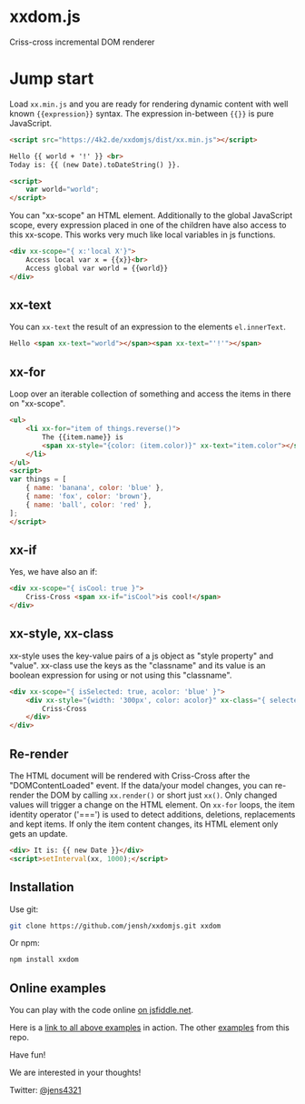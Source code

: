 # xxdom.js
Criss-cross incremental DOM renderer


# Jump start

Load `xx.min.js` and you are ready for rendering dynamic content with well known `{{expression}}` syntax.
The expression in-between `{{}}` is pure JavaScript.

```html
<script src="https://4k2.de/xxdomjs/dist/xx.min.js"></script>

Hello {{ world + '!' }} <br>
Today is: {{ (new Date).toDateString() }}.

<script>
	var world="world";
</script>
```

You can "xx-scope" an HTML element. Additionally to the global JavaScript scope, every expression
placed in one of the children have also access to this xx-scope. This works very much like
local variables in js functions.

```html
<div xx-scope="{ x:'local X'}">
	Access local var x = {{x}}<br>
	Access global var world = {{world}}
</div>
```

## xx-text

You can `xx-text` the result of an expression to the elements `el.innerText`.

```html
Hello <span xx-text="world"></span><span xx-text="'!'"></span>
```


## xx-for

Loop over an iterable collection of something and access the items in there on "xx-scope".

```html
<ul>
	<li xx-for="item of things.reverse()">
		The {{item.name}} is
		<span xx-style="{color: (item.color)}" xx-text="item.color"></span>.
	</li>
</ul>
<script>
var things = [
	{ name: 'banana', color: 'blue' },
	{ name: 'fox', color: 'brown'},
	{ name: 'ball', color: 'red' },
];
</script>
```

## xx-if

Yes, we have also an if:
```html
<div xx-scope="{ isCool: true }">
	Criss-Cross <span xx-if="isCool">is cool!</span>
</div>
```


## xx-style, xx-class

xx-style uses the key-value pairs of a js object as "style property" and "value". xx-class use
the keys as the "classname" and its value is an boolean expression for using or not using this "classname".


```html
<div xx-scope="{ isSelected: true, acolor: 'blue' }">
	<div xx-style="{width: '300px', color: acolor}" xx-class="{ selected: isSelected }">
		Criss-Cross
	</div>
</div>
```


## Re-render

The HTML document will be rendered with Criss-Cross after the "DOMContentLoaded" event.
If the data/your model changes, you can re-render the DOM by calling `xx.render()` or
short just `xx()`. Only changed values will trigger a change on the HTML element. On
`xx-for` loops, the item identity operator ('===') is used to detect additions, deletions,
replacements and kept items. If only the item content changes, its HTML element only gets
an update.

```html
<div> It is: {{ new Date }}</div>
<script>setInterval(xx, 1000);</script>
```


## Installation

Use git:
```sh
git clone https://github.com/jensh/xxdomjs.git xxdom
```

Or npm:
```sh
npm install xxdom
```

## Online examples

You can play with the code online [on jsfiddle.net](https://jsfiddle.net/jensh/8k93yzat/13/).

Here is a [link to all above examples](https://4k2.de/xxdomjs/examples/readme.html) in action.
The other [examples](https://4k2.de/xxdomjs/examples/) from this repo.

Have fun!

We are interested in your thoughts!

Twitter: [@jens4321](https://twitter.com/jens4321)
